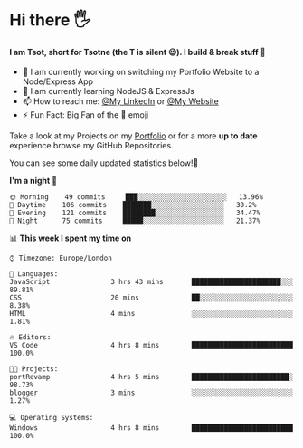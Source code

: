 # Hi there :raised_hand_with_fingers_splayed:
#### I am Tsot, short for Tsotne (the T is silent :wink:). I build & break stuff :space_invader:
- :telescope: I am currently working on switching my Portfolio Website to a Node/Express App
- :seedling: I am currently learning NodeJS & ExpressJs
- :mailbox: How to reach me: [@My LinkedIn](https://www.linkedin.com/in/tsotne-gvadzabia/) or [@My Website](https://tsotnegvadzabia.me/contact)
- :zap: Fun Fact: Big Fan of the :space_invader: emoji

Take a look at my Projects on my [Portfolio](https://tsotnegvadzabia.me/) or for a more **up to date** experience browse my GitHub Repositories.

You can see some daily updated statistics below!:space_invader:
<!--START_SECTION:waka-->
**I'm a night 🦉** 

```text
🌞 Morning    49 commits     ███░░░░░░░░░░░░░░░░░░░░░░   13.96% 
🌆 Daytime    106 commits    ███████░░░░░░░░░░░░░░░░░░   30.2% 
🌃 Evening    121 commits    ████████░░░░░░░░░░░░░░░░░   34.47% 
🌙 Night      75 commits     █████░░░░░░░░░░░░░░░░░░░░   21.37%

```


📊 **This week I spent my time on** 

```text
⌚︎ Timezone: Europe/London

💬 Languages: 
JavaScript               3 hrs 43 mins       ██████████████████████░░░   89.81% 
CSS                      20 mins             ██░░░░░░░░░░░░░░░░░░░░░░░   8.38% 
HTML                     4 mins              ░░░░░░░░░░░░░░░░░░░░░░░░░   1.81%

🔥 Editors: 
VS Code                  4 hrs 8 mins        █████████████████████████   100.0%

🐱‍💻 Projects: 
portRevamp               4 hrs 5 mins        ████████████████████████░   98.73% 
blogger                  3 mins              ░░░░░░░░░░░░░░░░░░░░░░░░░   1.27%

💻 Operating Systems: 
Windows                  4 hrs 8 mins        █████████████████████████   100.0%

```


<!--END_SECTION:waka-->
